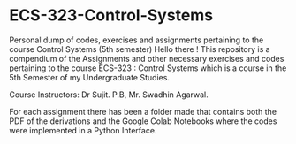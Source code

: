 # ECS-323-Control-Systems
Personal dump of codes, exercises and assignments pertaining to the course Control Systems (5th semester)
Hello there !
This repository is a compendium of the Assignments and other necessary exercises and codes pertaining to the course ECS-323 : Control Systems which is a course in the 5th Semester of my Undergraduate Studies.

Course Instructors: Dr Sujit. P.B, Mr. Swadhin Agarwal.

For each assignment there has been a folder made that contains both the PDF of the derivations and the Google Colab Notebooks where the codes were implemented in a Python Interface.
